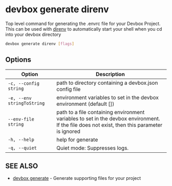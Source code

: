 # devbox generate direnv

Top level command for generating the .envrc file for your Devbox Project. This can be used with [direnv](../ide_configuration/direnv.md) to automatically start your shell when you cd into your devbox directory

```bash
devbox generate direnv [flags]
```

## Options

<!-- Markdown table of options -->
| Option | Description |
| --- | --- |
| `-c, --config string` | path to directory containing a devbox.json config file |
|  `-e, --env stringToString` |  environment variables to set in the devbox environment (default []) |
|  `--env-file string` | path to a file containing environment variables to set in the devbox environment. If the file does not exist, then this parameter is ignored |
| `-h, --help` | help for generate |
| `-q, --quiet` | Quiet mode: Suppresses logs. |

## SEE ALSO

* [devbox generate](devbox_generate.md)	 - Generate supporting files for your project
